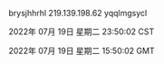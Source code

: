 brysjhhrhl 219.139.198.62 yqqlmgsycl

2022年 07月 19日 星期二 23:50:02 CST

2022年 07月 19日 星期二 15:50:02 GMT
